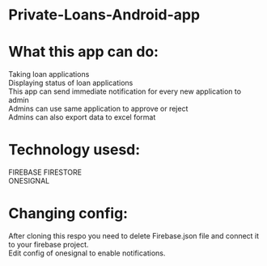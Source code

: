 # Private-Loans-Android-app
<h1>What this app can do:</h1>

Taking loan applications  <br/>
Displaying status of loan applications <br/>
This app can send immediate notification for every new application to admin<br/>
Admins can use same application to approve or reject<br/>
Admins can also export data to excel format<br/>
<h1>Technology usesd:</h1>
FIREBASE FIRESTORE<br/>
ONESIGNAL
<h1>Changing config:</h1>
 After cloning this respo you need to delete Firebase.json file and connect it to your firebase project. <br/>
 Edit config of onesignal to enable notifications.<br/>
 
 
